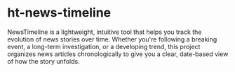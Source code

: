 # ht-news-timeline
NewsTimeline is a lightweight, intuitive tool that helps you track the evolution of news stories over time. Whether you're following a breaking event, a long-term investigation, or a developing trend, this project organizes news articles chronologically to give you a clear, date-based view of how the story unfolds.
